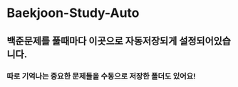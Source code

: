 # Baekjoon-Study-Auto
<h2>백준문제를 풀때마다 이곳으로 자동저장되게 설정되어있습니다.</h2>
<h3>따로 기억나는 중요한 문제들을 수동으로 저장한 폴더도 있어요!</h3>
